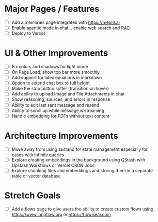 # Major Pages / Features

- [ ] Add a memories page integrated with https://mem0.ai
- [ ] Enable agentic mode in chat... enable web search and RAG
- [ ] Deploy to Vercel

# UI & Other Improvements

- [ ] Fix colors and shadows for light mode
- [ ] On Page Load, show top bar more smoothly
- [ ] Add support for latex equations in markdown
- [ ] Option to extend chat box to full height
- [ ] Make the stop button softer (transition on hover)
- [ ] Add ability to upload Image and File Attachments in chat
- [ ] Show reasoning, sources, and errors in response
- [ ] Ability to edit last sent message and resend
- [ ] Ability to scroll up while message is streaming
- [ ] Handle embedding for PDFs without text content

# Architecture Improvements

- [ ] Move away from using zustand for state management especially for cases with infinite queries
- [ ] Explore creating embeddings in the background using QStash with Upstash Workflows or Vercel CRON Jobs
- [ ] Explore chunking files and embeddings and storing them in a separate table or vector database

# Stretch Goals

- [ ] Add a flows page to give users the ability to create custom flows using https://www.langflow.org or https://flowiseai.com
